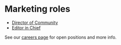 # Marketing roles

- [Director of Community](./director_of_community.md)
- [Editor in Chief](./editor_in_chief.md)

See our [careers page](../../../company/careers.md) for open positions and more info.
